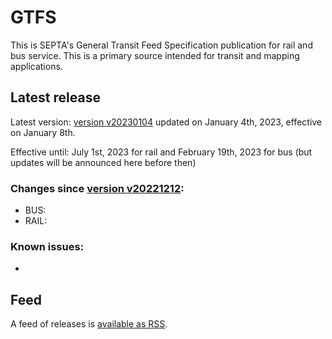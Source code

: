 # GTFS

This is SEPTA's General Transit Feed Specification publication for rail and bus service. This is a primary source intended for transit and mapping applications.

## Latest release

Latest version: [version  v20230104](https://github.com/septadev/GTFS/releases/tag/v202301041) updated on January 4th, 2023, effective on January 8th.  

Effective until: July 1st, 2023 for rail and February 19th, 2023 for bus (but updates will be announced here before then)

### Changes since [version v20221212](https://github.com/septadev/GTFS/releases/tag/v202212121): 
 
*  BUS: 
*  RAIL: 

### Known issues:

* 

## Feed

A feed of releases is [available as RSS](https://github.com/septadev/GTFS/releases.atom).

